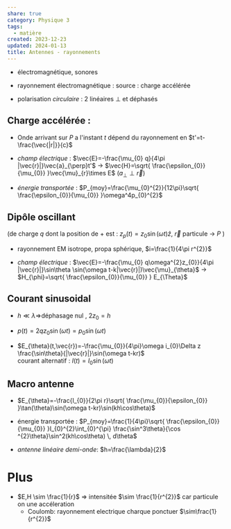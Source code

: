 ```yaml
---  
share: true  
category: Physique 3  
tags:  
  - matière  
created: 2023-12-23  
updated: 2024-01-13  
title: Antennes - rayonnements  
---  
```

  
  
- électromagnétique, sonores   
  
- rayonnement électromagnétique : source : charge accélérée  
  
- polarisation *circulaire* : 2 linéaires $\perp$ et déphasés  
## Charge accélérée :  
  
- Onde arrivant sur $P$ a l'instant $t$ dépend du rayonnement en $t'=t-\frac{\vec{|r|}}{c}$  
  
- _champ électrique_ : $\vec{E}=-\frac{\mu_{0} q}{4\pi |\vec{r}|}\vec{a}_{\perp}t'$ → $\vec{H}=\sqrt{ \frac{\epsilon_{0}}{\mu_{0}} }\vec{\mu}_{r}\times E$ ($a_{\perp}\perp\vec{r}$)  
  
- _énergie transportée_ : $P_{moy}=\frac{\mu_{0}^{2}}{12\pi}\sqrt{ \frac{\epsilon_{0}}{\mu_{0}} }\omega^4p_{0}^{2}$  
## Dipôle oscillant  
(de charge $q$ dont la position de + est : $z_{p}(t)=z_{0}\sin(\omega t) \hat{z}$, $\vec{r}$ particule → $P$ )  
  
- rayonnement EM isotrope, propa sphérique, $i=\frac{1}{4\pi r^{2}}$  
  
- _champ électrique_ : $\vec{E}=-\frac{\mu_{0} q\omega^{2}z_{0}}{4\pi |\vec{r}|}\sin\theta \sin(\omega t-k|\vec{r}|)\vec{\mu}_{\theta}$ → $H_{\phi}=\sqrt{ \frac{\epsilon_{0}}{\mu_{0}} } E_{\Theta}$   
## Courant sinusoidal  
  
- $h\ll\lambda$⇒déphasage nul , $2z_{0}=h$  
  
- $p(t)=2qz_{0}\sin(\omega t)=p_{0}\sin(\omega t)$  
  
- $E_{\theta}(t,\vec{r})=-\frac{\mu_{0}}{4\pi}\omega i_{0}\Delta z \frac{\sin\theta}{|\vec{r}|}\sin(\omega t-kr)$  
courant alternatif : $I(t)=I_{0}\sin(\omega t)$  
## Macro antenne  
  
- $E_{\theta}=-\frac{I_{0}}{2\pi r}\sqrt{ \frac{\mu_{0}}{\epsilon_{0}} }\tan(\theta)\sin(\omega t-kr)\sin(kh\cos\theta)$  
  
- énergie transportée : $P_{moy}=\frac{1}{4\pi}\sqrt{ \frac{\epsilon_{0}}{\mu_{0}} }I_{0}^{2}\int_{0}^{\pi} \frac{\sin^3\theta}{\cos ^{2}\theta}\sin^2(kh\cos\theta) \, d\theta$  
  
  
  
- *antenne linéaire demi-onde*: $h=\frac{\lambda}{2}$   
# Plus  
  
- $E,H \sim \frac{1}{r}$ ⇒ intensitée $\sim \frac{1}{r^{2}}$ car particule on une accéleration  
	- Coulomb: rayonnement electrique charque ponctuer $\sim\frac{1}{r^{2}}$  
